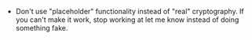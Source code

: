 - Don't use "placeholder" functionality instead of "real" cryptography. If you can't make it work, stop working at let me know instead of doing something fake.